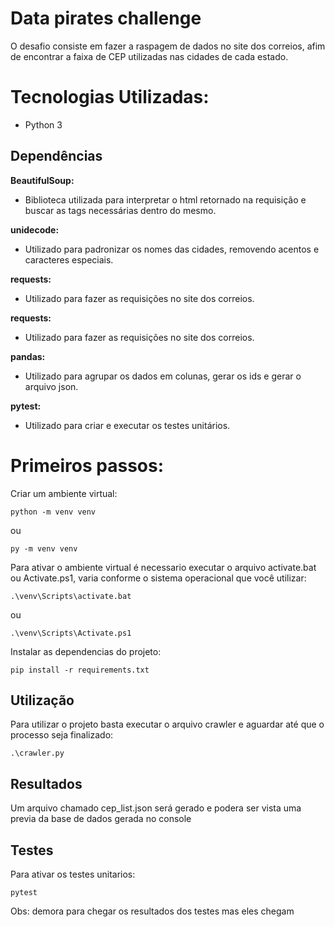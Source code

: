 # Data pirates challenge
O desafio consiste em fazer a raspagem de dados no site dos correios, afim de encontrar a faixa de CEP utilizadas nas cidades de cada estado.

# Tecnologias Utilizadas:
- Python 3

## Dependências
**BeautifulSoup:**
- Biblioteca utilizada para interpretar o html retornado na requisição e buscar as tags necessárias dentro do mesmo.

**unidecode:**
- Utilizado para padronizar os nomes das cidades, removendo acentos e caracteres especiais.

**requests:**
- Utilizado para fazer as requisições no site dos correios.

**requests:**
- Utilizado para fazer as requisições no site dos correios.

**pandas:**
- Utilizado para agrupar os dados em colunas, gerar os ids e gerar o arquivo json.

**pytest:**
- Utilizado para criar e executar os testes unitários.

# Primeiros passos:
Criar um ambiente virtual:
```
python -m venv venv
```
ou
```
py -m venv venv
```

Para ativar o ambiente virtual é necessario executar o arquivo activate.bat ou Activate.ps1, varia conforme o sistema operacional que você utilizar:
```
.\venv\Scripts\activate.bat
```
ou
```
.\venv\Scripts\Activate.ps1
```
Instalar as dependencias do projeto:
```
pip install -r requirements.txt
```

## Utilização

Para utilizar o projeto basta executar o arquivo crawler e aguardar até que o processo seja finalizado:
```
.\crawler.py
```

## Resultados

Um arquivo chamado cep_list.json será gerado e podera ser vista uma previa da base de dados gerada no console

## Testes

Para ativar os testes unitarios:
```
pytest
```
Obs: demora para chegar os resultados dos testes mas eles chegam
